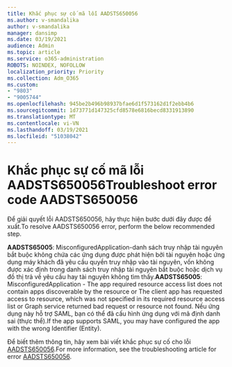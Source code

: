 ```yaml
---
title: Khắc phục sự cố mã lỗi AADSTS650056
ms.author: v-smandalika
author: v-smandalika
manager: dansimp
ms.date: 03/19/2021
audience: Admin
ms.topic: article
ms.service: o365-administration
ROBOTS: NOINDEX, NOFOLLOW
localization_priority: Priority
ms.collection: Adm_O365
ms.custom:
- "9803"
- "9005744"
ms.openlocfilehash: 945be2b496b98937bfae6d1f573162d1f2ebb4b6
ms.sourcegitcommit: 1d73771d147325cfd8578e6816becd8331913890
ms.translationtype: MT
ms.contentlocale: vi-VN
ms.lasthandoff: 03/19/2021
ms.locfileid: "51038042"
---
```

# <a name="troubleshoot-error-code-aadsts650056"></a><span data-ttu-id="95247-102">Khắc phục sự cố mã lỗi AADSTS650056</span><span class="sxs-lookup"><span data-stu-id="95247-102">Troubleshoot error code AADSTS650056</span></span>

<span data-ttu-id="95247-103">Để giải quyết lỗi AADSTS650056, hãy thực hiện bước dưới đây được đề xuất.</span><span class="sxs-lookup"><span data-stu-id="95247-103">To resolve AADSTS650056 error, perform the below recommended step.</span></span>

<span data-ttu-id="95247-104">**AADSTS65005**: MisconfiguredApplication-danh sách truy nhập tài nguyên bắt buộc không chứa các ứng dụng được phát hiện bởi tài nguyên hoặc ứng dụng máy khách đã yêu cầu quyền truy nhập vào tài nguyên, vốn không được xác định trong danh sách truy nhập tài nguyên bắt buộc hoặc dịch vụ đồ thị trả về yêu cầu hay tài nguyên không tìm thấy.</span><span class="sxs-lookup"><span data-stu-id="95247-104">**AADSTS65005**: MisconfiguredApplication - The app required resource access list does not contain apps discoverable by the resource or The client app has requested access to resource, which was not specified in its required resource access list or Graph service returned bad request or resource not found.</span></span> <span data-ttu-id="95247-105">Nếu ứng dụng này hỗ trợ SAML, bạn có thể đã cấu hình ứng dụng với mã định danh sai (thực thể).</span><span class="sxs-lookup"><span data-stu-id="95247-105">If the app supports SAML, you may have configured the app with the wrong Identifier (Entity).</span></span>

<span data-ttu-id="95247-106">Để biết thêm thông tin, hãy xem bài viết khắc phục sự cố cho lỗi [AADSTS650056](https://docs.microsoft.com/troubleshoot/azure/active-directory/error-code-aadsts650056-misconfigured-app).</span><span class="sxs-lookup"><span data-stu-id="95247-106">For more information, see the troubleshooting article for error [AADSTS650056](https://docs.microsoft.com/troubleshoot/azure/active-directory/error-code-aadsts650056-misconfigured-app).</span></span>
